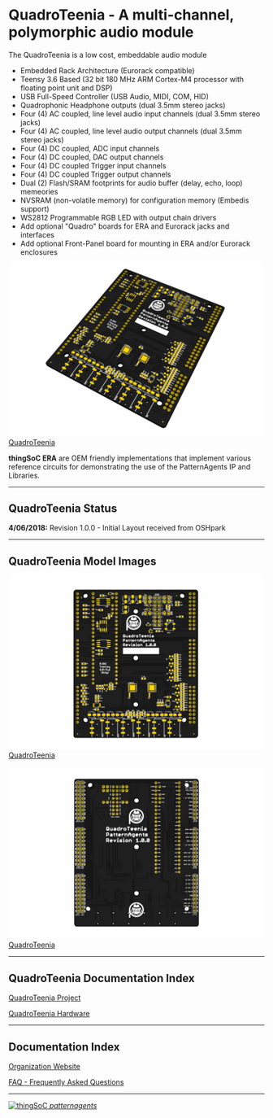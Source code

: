 # QuadroTeenia - A multi-channel, polymorphic audio module


The QuadroTeenia is a low cost, embeddable audio module

* Embedded Rack Architecture (Eurorack compatible)
* Teensy 3.6 Based (32 bit 180 MHz ARM Cortex-M4 processor with floating point unit and DSP)
* USB Full-Speed Controller (USB Audio, MIDI, COM, HID)
* Quadrophonic Headphone outputs (dual 3.5mm stereo jacks)
* Four (4) AC coupled, line level audio input channels (dual 3.5mm stereo jacks)
* Four (4) AC coupled, line level audio output channels (dual 3.5mm stereo jacks)
* Four (4) DC coupled, ADC input channels
* Four (4) DC coupled, DAC output channels
* Four (4) DC coupled  Trigger input channels
* Four (4) DC coupled  Trigger output channels
* Dual (2) Flash/SRAM footprints for audio buffer (delay, echo, loop) memeories
* NVSRAM (non-volatile memory) for configuration memory (Embedis support)
* WS2812 Programmable RGB LED with output chain drivers
* Add optional "Quadro" boards for ERA and Eurorack jacks and interfaces
* Add optional Front-Panel board for mounting in ERA and/or Eurorack enclosures


[![patternagents QuadroTeenia](https://raw.githubusercontent.com/patternagents/QuadroTeenia/master/QuadroTeenia/images/QuadroTeenia_iso.png?raw=true)QuadroTeenia](https://github.com/patternagents/QuadroTeenia)

**thingSoC ERA** are OEM friendly implementations that implement various reference 
circuits for demonstrating the use of the PatternAgents IP and Libraries.

---------------------------------------
## QuadroTeenia Status <a name="QuadroTeenia_status"/>

**4/06/2018:** 
Revision 1.0.0 - Initial Layout received from OSHpark

---------------------------------------
## QuadroTeenia Model Images


[![patternagents QuadroTeenia](https://raw.githubusercontent.com/patternagents/QuadroTeenia/master/QuadroTeenia/images/QuadroTeenia_top.png?raw=true)QuadroTeenia](https://github.com/patternagents/QuadroTeenia)


[![patternagents QuadroTeenia](https://raw.githubusercontent.com/patternagents/QuadroTeenia/master/QuadroTeenia/images/QuadroTeenia_bot.png?raw=true)QuadroTeenia](https://github.com/patternagents/QuadroTeenia)


---------------------------------------

## QuadroTeenia Documentation Index <a name="QuadroTeenia_documentation_index"/>

[QuadroTeenia Project](http://thingsoc.github.io/projects/QuadroTeenia.html)

[QuadroTeenia Hardware](https://github.com/patternagents/QuadroTeenia/tree/master/QuadroTeenia/revisions/R1_0_0)


---------------------------------------

## Documentation Index <a name="documentation_index"/>

[Organization Website](http://patternagents.github.io)

[FAQ - Frequently Asked Questions](http://thingsoc.github.io/support/faq.html)

---------------------------------------

[![thingSoC](http://thingsoc.github.io/img/projects/thingSoC/thingSoC_thumb.png?raw=true) 
*patternagents*](http://thingsoc.github.io)
